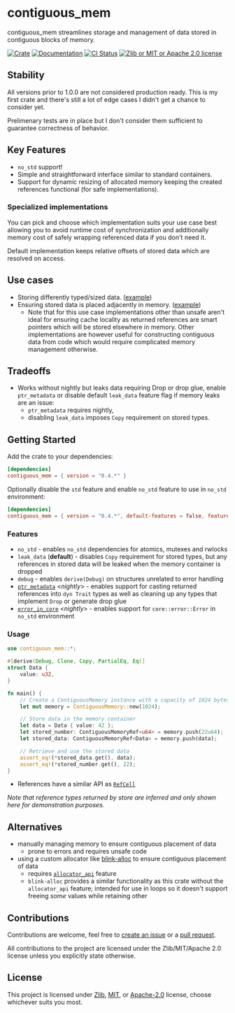 # contiguous_mem

contiguous_mem streamlines storage and management of data stored in contiguous
blocks of memory.

[![Crate](https://img.shields.io/crates/v/contiguous_mem?style=for-the-badge&logo=docs.rs)](https://crates.io/crates/contiguous_mem)
[![Documentation](https://img.shields.io/docsrs/contiguous-mem?style=for-the-badge&logo=rust)](https://docs.rs/contiguous-mem)
[![CI Status](https://img.shields.io/github/actions/workflow/status/Caellian/contiguous_mem/rust.yml?style=for-the-badge&logo=githubactions&logoColor=%23fff&label=CI)](https://github.com/Caellian/contiguous_mem/actions/workflows/rust.yml)
[![Zlib or MIT or Apache 2.0 license](https://img.shields.io/crates/l/contiguous-mem?style=for-the-badge)](https://github.com/Caellian/contiguous_mem#license)

## Stability

All versions prior to 1.0.0 are not considered production ready. This is my
first crate and there's still a lot of edge cases I didn't get a chance to
consider yet.

Prelimenary tests are in place but I don't consider them sufficient to guarantee
correctness of behavior.

## Key Features

- `no_std` support!
- Simple and straightforward interface similar to standard containers.
- Support for dynamic resizing of allocated memory keeping the created
  references functional (for safe implementations).

### Specialized implementations

You can pick and choose which implementation suits your use case best allowing
you to avoid runtime cost of synchronization and additionally memory cost of
safely wrapping referenced data if you don't need it.

Default implementation keeps relative offsets of stored data which are resolved
on access.

## Use cases

- Storing differently typed/sized data. ([example](./examples/default_impl.rs))
- Ensuring stored data is placed adjacently in memory. ([example](./examples/game_loading.rs))
  - Note that for this use case implementations other than unsafe aren't ideal
    for ensuring cache locality as returned references are smart pointers which
    will be stored elsewhere in memory. Other implementations are however useful
    for constructing contiguous data from code which would require complicated
    memory management otherwise.

## Tradeoffs

- Works without nightly but leaks data requiring Drop or drop glue, enable
  `ptr_metadata` or disable default `leak_data` feature flag if memory leaks are
  an issue:
  - `ptr_metadata` requires nightly,
  - disabling `leak_data` imposes `Copy` requirement on stored types.

## Getting Started

Add the crate to your dependencies:

```toml
[dependencies]
contiguous_mem = { version = "0.4.*" }
```

Optionally disable the `std` feature and enable `no_std` feature to use in `no_std` environment:

```toml
[dependencies]
contiguous_mem = { version = "0.4.*", default-features = false, features = ["no_std"] }
```

### Features

- `no_std` - enables `no_std` dependencies for atomics, mutexes and rwlocks
- `leak_data` (**default**) - disables `Copy` requirement for stored types, but any
  references in stored data will be leaked when the memory container is dropped
- `debug` - enables `derive(Debug)` on structures unrelated to error handling
- [`ptr_metadata`](https://doc.rust-lang.org/beta/unstable-book/library-features/ptr-metadata.html)
  &lt;_nightly_&gt; - enables support for casting returned references into
  `dyn Trait` types as well as cleaning up any types that implement `Drop` or
  generate drop glue
- [`error_in_core`](https://dev-doc.rust-lang.org/stable/unstable-book/library-features/error-in-core.html)
  &lt;_nightly_&gt; - enables support for `core::error::Error` in `no_std`
  environment

### Usage

```rust
use contiguous_mem::*;

#[derive(Debug, Clone, Copy, PartialEq, Eq)]
struct Data {
    value: u32,
}

fn main() {
    // Create a ContiguousMemory instance with a capacity of 1024 bytes and 1-byte alignment
    let mut memory = ContiguousMemory::new(1024);

    // Store data in the memory container
    let data = Data { value: 42 };
    let stored_number: ContiguousMemoryRef<u64> = memory.push(22u64);
    let stored_data: ContiguousMemoryRef<Data> = memory.push(data);

    // Retrieve and use the stored data
    assert_eq!(*stored_data.get(), data);
    assert_eq!(*stored_number.get(), 22);
}
```

- References have a similar API as
  [`RefCell`](https://doc.rust-lang.org/stable/std/cell/struct.RefCell.html)

<cite>Note that reference types returned by store are inferred and only shown
here for demonstration purposes.</cite>

## Alternatives

- manually managing memory to ensure contiguous placement of data
  - prone to errors and requires unsafe code
- using a custom allocator like
  [blink-alloc](https://crates.io/crates/blink-alloc) to ensure contiguous
  placement of data
  - requires [`allocator_api`](https://doc.rust-lang.org/beta/unstable-book/library-features/allocator-api.html)
    feature
  - `blink-alloc` provides a similar functionality as this crate without the
    `allocator_api` feature; intended for use in loops so it doesn't support
    freeing _some_ values while retaining other

## Contributions

Contributions are welcome, feel free to
[create an issue](https://github.com/Caellian/contiguous_mem/issues) or a
[pull request](https://github.com/Caellian/contiguous_mem/pulls).

All contributions to the project are licensed under the Zlib/MIT/Apache 2.0
license unless you explicitly state otherwise.

## License

This project is licensed under [Zlib](./LICENSE_ZLIB), [MIT](./LICENSE_MIT), or
[Apache-2.0](./LICENSE_APACHE) license, choose whichever suits you most.
